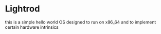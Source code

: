 # Lightrod
this is a simple hello world OS designed to run on x86_64 and to implement certain hardware intrinsics
